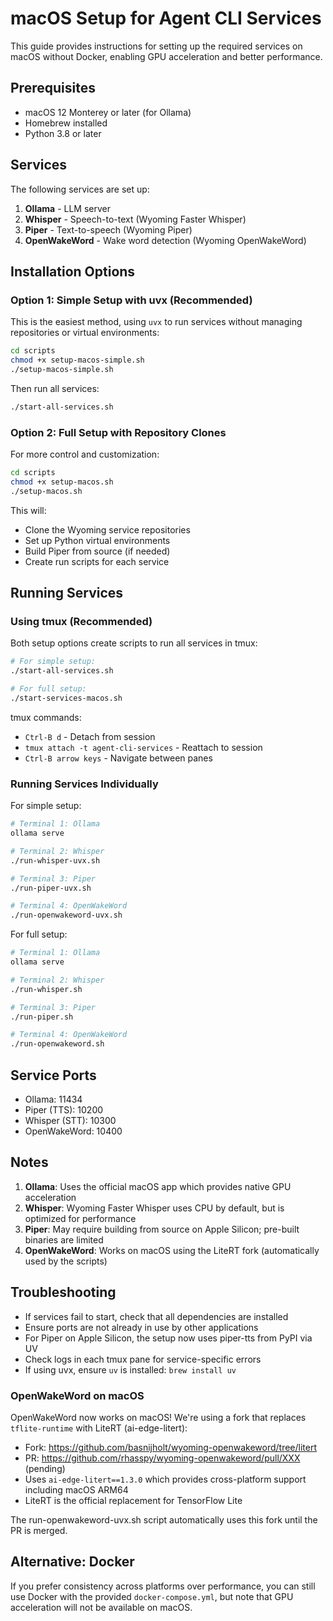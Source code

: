 # macOS Setup for Agent CLI Services

This guide provides instructions for setting up the required services on macOS without Docker, enabling GPU acceleration and better performance.

## Prerequisites

- macOS 12 Monterey or later (for Ollama)
- Homebrew installed
- Python 3.8 or later

## Services

The following services are set up:

1. **Ollama** - LLM server
2. **Whisper** - Speech-to-text (Wyoming Faster Whisper)
3. **Piper** - Text-to-speech (Wyoming Piper)
4. **OpenWakeWord** - Wake word detection (Wyoming OpenWakeWord)

## Installation Options

### Option 1: Simple Setup with uvx (Recommended)

This is the easiest method, using `uvx` to run services without managing repositories or virtual environments:

```bash
cd scripts
chmod +x setup-macos-simple.sh
./setup-macos-simple.sh
```

Then run all services:
```bash
./start-all-services.sh
```

### Option 2: Full Setup with Repository Clones

For more control and customization:

```bash
cd scripts
chmod +x setup-macos.sh
./setup-macos.sh
```

This will:
- Clone the Wyoming service repositories
- Set up Python virtual environments
- Build Piper from source (if needed)
- Create run scripts for each service

## Running Services

### Using tmux (Recommended)

Both setup options create scripts to run all services in tmux:

```bash
# For simple setup:
./start-all-services.sh

# For full setup:
./start-services-macos.sh
```

tmux commands:
- `Ctrl-B d` - Detach from session
- `tmux attach -t agent-cli-services` - Reattach to session
- `Ctrl-B arrow keys` - Navigate between panes

### Running Services Individually

For simple setup:
```bash
# Terminal 1: Ollama
ollama serve

# Terminal 2: Whisper
./run-whisper-uvx.sh

# Terminal 3: Piper
./run-piper-uvx.sh

# Terminal 4: OpenWakeWord
./run-openwakeword-uvx.sh
```

For full setup:
```bash
# Terminal 1: Ollama
ollama serve

# Terminal 2: Whisper
./run-whisper.sh

# Terminal 3: Piper
./run-piper.sh

# Terminal 4: OpenWakeWord
./run-openwakeword.sh
```

## Service Ports

- Ollama: 11434
- Piper (TTS): 10200
- Whisper (STT): 10300
- OpenWakeWord: 10400

## Notes

1. **Ollama**: Uses the official macOS app which provides native GPU acceleration
2. **Whisper**: Wyoming Faster Whisper uses CPU by default, but is optimized for performance
3. **Piper**: May require building from source on Apple Silicon; pre-built binaries are limited
4. **OpenWakeWord**: Works on macOS using the LiteRT fork (automatically used by the scripts)

## Troubleshooting

- If services fail to start, check that all dependencies are installed
- Ensure ports are not already in use by other applications
- For Piper on Apple Silicon, the setup now uses piper-tts from PyPI via UV
- Check logs in each tmux pane for service-specific errors
- If using uvx, ensure `uv` is installed: `brew install uv`

### OpenWakeWord on macOS

OpenWakeWord now works on macOS! We're using a fork that replaces `tflite-runtime` with LiteRT (ai-edge-litert):
- Fork: https://github.com/basnijholt/wyoming-openwakeword/tree/litert
- PR: https://github.com/rhasspy/wyoming-openwakeword/pull/XXX (pending)
- Uses `ai-edge-litert==1.3.0` which provides cross-platform support including macOS ARM64
- LiteRT is the official replacement for TensorFlow Lite

The run-openwakeword-uvx.sh script automatically uses this fork until the PR is merged.

## Alternative: Docker

If you prefer consistency across platforms over performance, you can still use Docker with the provided `docker-compose.yml`, but note that GPU acceleration will not be available on macOS.
